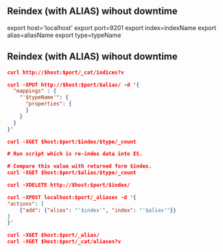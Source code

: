 Reindex (with ALIAS) wihout downtime
-

export host='localhost'
export port=9201
export index=indexName
export alias=aliasName
export type=typeName

## Reindex (with ALIAS) wihout downtime

````json
curl http://$host:$port/_cat/indices?v

curl -XPUT http://$host:$port/$alias/ -d '{
  "mappings" : {
    "'$typeName'": {
      "properties": {
      }
    }
  }
}'

curl -XGET $host:$port/$index/$type/_count

# Run script which is re-index data into ES.

# Compare this value with returned form $index.
curl -XGET $host:$port/$alias/$type/_count

curl -XDELETE http://$host:$port/$index/

curl -XPOST localhost:$port/_aliases -d '{
"actions": [
    {"add": {"alias": "'$index'", "index": "'$alias'"}}
]
}'

curl -XGET $host:$port/_alias/
curl -XGET $host:$port/_cat/aliases?v
````
